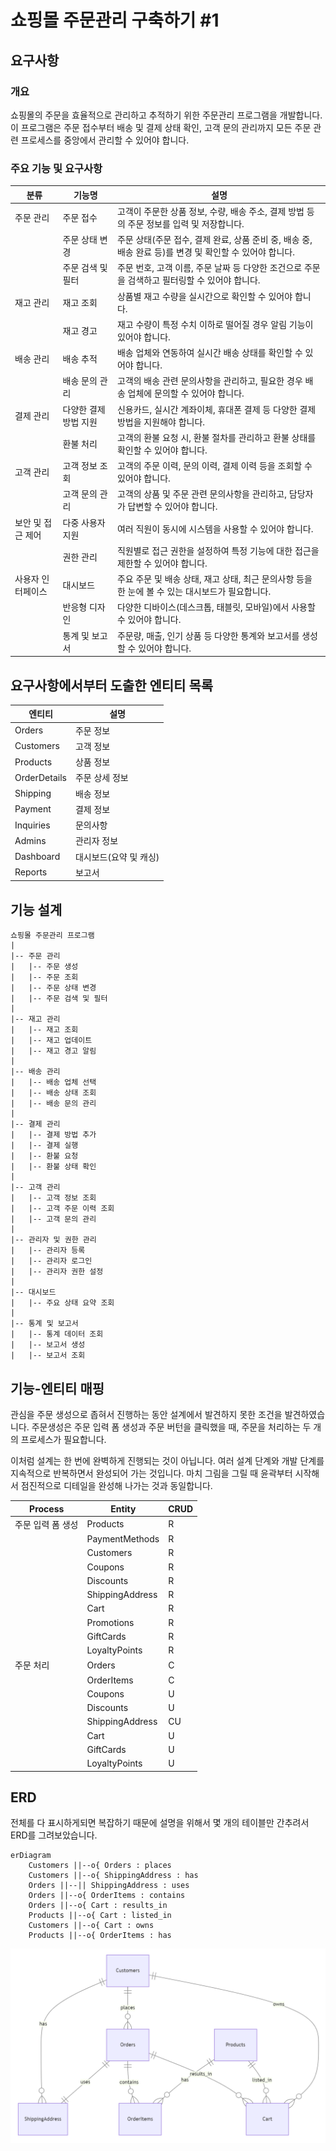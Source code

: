 # 쇼핑몰 주문관리 구축하기 #1


## 요구사항

### 개요

쇼핑몰의 주문을 효율적으로 관리하고 추적하기 위한 주문관리 프로그램을 개발합니다.
이 프로그램은 주문 접수부터 배송 및 결제 상태 확인, 고객 문의 관리까지 모든 주문 관련 프로세스를 중앙에서 관리할 수 있어야 합니다.

### 주요 기능 및 요구사항

| 분류              | 기능명                | 설명                                                                                                    |
| ----------------- | --------------------- | ------------------------------------------------------------------------------------------------------- |
| 주문 관리         | 주문 접수             | 고객이 주문한 상품 정보, 수량, 배송 주소, 결제 방법 등의 주문 정보를 입력 및 저장합니다.                |
|                   | 주문 상태 변경        | 주문 상태(주문 접수, 결제 완료, 상품 준비 중, 배송 중, 배송 완료 등)를 변경 및 확인할 수 있어야 합니다. |
|                   | 주문 검색 및 필터     | 주문 번호, 고객 이름, 주문 날짜 등 다양한 조건으로 주문을 검색하고 필터링할 수 있어야 합니다.           |
| 재고 관리         | 재고 조회             | 상품별 재고 수량을 실시간으로 확인할 수 있어야 합니다.                                                  |
|                   | 재고 경고             | 재고 수량이 특정 수치 이하로 떨어질 경우 알림 기능이 있어야 합니다.                                     |
| 배송 관리         | 배송 추적             | 배송 업체와 연동하여 실시간 배송 상태를 확인할 수 있어야 합니다.                                        |
|                   | 배송 문의 관리        | 고객의 배송 관련 문의사항을 관리하고, 필요한 경우 배송 업체에 문의할 수 있어야 합니다.                  |
| 결제 관리         | 다양한 결제 방법 지원 | 신용카드, 실시간 계좌이체, 휴대폰 결제 등 다양한 결제 방법을 지원해야 합니다.                           |
|                   | 환불 처리             | 고객의 환불 요청 시, 환불 절차를 관리하고 환불 상태를 확인할 수 있어야 합니다.                          |
| 고객 관리         | 고객 정보 조회        | 고객의 주문 이력, 문의 이력, 결제 이력 등을 조회할 수 있어야 합니다.                                    |
|                   | 고객 문의 관리        | 고객의 상품 및 주문 관련 문의사항을 관리하고, 담당자가 답변할 수 있어야 합니다.                         |
| 보안 및 접근 제어 | 다중 사용자 지원      | 여러 직원이 동시에 시스템을 사용할 수 있어야 합니다.                                                    |
|                   | 권한 관리             | 직원별로 접근 권한을 설정하여 특정 기능에 대한 접근을 제한할 수 있어야 합니다.                          |
| 사용자 인터페이스 | 대시보드              | 주요 주문 및 배송 상태, 재고 상태, 최근 문의사항 등을 한 눈에 볼 수 있는 대시보드가 필요합니다.         |
|                   | 반응형 디자인         | 다양한 디바이스(데스크톱, 태블릿, 모바일)에서 사용할 수 있어야 합니다.                                  |
|                   | 통계 및 보고서        | 주문량, 매출, 인기 상품 등 다양한 통계와 보고서를 생성할 수 있어야 합니다.                              |


## 요구사항에서부터 도출한 엔티티 목록

| 엔티티       | 설명                   |
| ------------ | ---------------------- |
| Orders       | 주문 정보              |
| Customers    | 고객 정보              |
| Products     | 상품 정보              |
| OrderDetails | 주문 상세 정보         |
| Shipping     | 배송 정보              |
| Payment      | 결제 정보              |
| Inquiries    | 문의사항               |
| Admins       | 관리자 정보            |
| Dashboard    | 대시보드(요약 및 캐싱) |
| Reports      | 보고서                 |


## 기능 설계

```
쇼핑몰 주문관리 프로그램
|
|-- 주문 관리
|   |-- 주문 생성
|   |-- 주문 조회
|   |-- 주문 상태 변경
|   |-- 주문 검색 및 필터
|
|-- 재고 관리
|   |-- 재고 조회
|   |-- 재고 업데이트
|   |-- 재고 경고 알림
|
|-- 배송 관리
|   |-- 배송 업체 선택
|   |-- 배송 상태 조회
|   |-- 배송 문의 관리
|
|-- 결제 관리
|   |-- 결제 방법 추가
|   |-- 결제 실행
|   |-- 환불 요청
|   |-- 환불 상태 확인
|
|-- 고객 관리
|   |-- 고객 정보 조회
|   |-- 고객 주문 이력 조회
|   |-- 고객 문의 관리
|
|-- 관리자 및 권한 관리
|   |-- 관리자 등록
|   |-- 관리자 로그인
|   |-- 관리자 권한 설정
|
|-- 대시보드
|   |-- 주요 상태 요약 조회
|
|-- 통계 및 보고서
|   |-- 통계 데이터 조회
|   |-- 보고서 생성
|   |-- 보고서 조회
```

## 기능-엔티티 매핑

관심을 주문 생성으로 좁혀서 진행하는 동안 설계에서 발견하지 못한 조건을 발견하였습니다.
주문생성은 주문 입력 폼 생성과 주문 버턴을 클릭했을 때, 주문을 처리하는 두 개의 프로세스가 필요합니다.

이처럼 설계는 한 번에 완벽하게 진행되는 것이 아닙니다.
여러 설계 단계와 개발 단계를 지속적으로 반복하면서 완성되어 가는 것입니다.
마치 그림을 그릴 때 윤곽부터 시작해서 점진적으로 디테일을 완성해 나가는 것과 동일합니다.

| Process           | Entity          | CRUD |
| ----------------- | --------------- | ---- |
| 주문 입력 폼 생성 | Products        | R    |
|                   | PaymentMethods  | R    |
|                   | Customers       | R    |
|                   | Coupons         | R    |
|                   | Discounts       | R    |
|                   | ShippingAddress | R    |
|                   | Cart            | R    |
|                   | Promotions      | R    |
|                   | GiftCards       | R    |
|                   | LoyaltyPoints   | R    |
| 주문 처리         | Orders          | C    |
|                   | OrderItems      | C    |
|                   | Coupons         | U    |
|                   | Discounts       | U    |
|                   | ShippingAddress | CU   |
|                   | Cart            | U    |
|                   | GiftCards       | U    |
|                   | LoyaltyPoints   | U    |


## ERD

전체를 다 표시하게되면 복잡하기 때문에 설명을 위해서 몇 개의 테이블만 간추려서 ERD를 그려보았습니다.

``` mermaid
erDiagram
    Customers ||--o{ Orders : places
    Customers ||--o{ ShippingAddress : has
    Orders ||--|| ShippingAddress : uses
    Orders ||--o{ OrderItems : contains
    Orders ||--o{ Cart : results_in
    Products ||--o{ Cart : listed_in
    Customers ||--o{ Cart : owns
    Products ||--o{ OrderItems : has
```

![](./pic-1.png)
